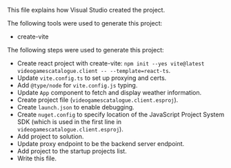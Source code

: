 This file explains how Visual Studio created the project.

The following tools were used to generate this project:
- create-vite

The following steps were used to generate this project:
- Create react project with create-vite: `npm init --yes vite@latest videogamescatalogue.client -- --template=react-ts`.
- Update `vite.config.ts` to set up proxying and certs.
- Add `@type/node` for `vite.config.js` typing.
- Update `App` component to fetch and display weather information.
- Create project file (`videogamescatalogue.client.esproj`).
- Create `launch.json` to enable debugging.
- Create `nuget.config` to specify location of the JavaScript Project System SDK (which is used in the first line in `videogamescatalogue.client.esproj`).
- Add project to solution.
- Update proxy endpoint to be the backend server endpoint.
- Add project to the startup projects list.
- Write this file.
